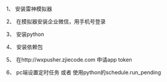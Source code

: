 1、 安装雷神模拟器

2、 在模拟器安装企业微信，用手机号登录

3、 安装python

4、 安装依赖包

5、 在http://wxpusher.zjiecode.com 申请app token

6、 pc端设置定时任务  或者 使用python的schedule.run_pending
